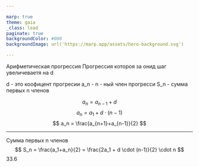 ```yaml
---

marp: true
theme: gaia
_class: lead
paginate: true
backgroundColor: #000
backgroundImage: url('https://marp.app/assets/hero-background.svg')

---
```


Арифметическая прогрессия
Прогрессия котороя за онид шаг увеличеваетя на d

d - это коофицент прогресии
a_n - n - ный член прогресси
S_n - сумма первых n членов

$$ a_n = a_{n-1} + d $$
$$ a_n = a_1 + d \cdot (n-1) $$
$$ a_n = \frac{a_{n+1}+a_{n-1}}{2} $$

---

Сумма первых n членов
$$ S_n = \frac{a_1+a_n}{2} = \frac{2a_1 + d \cdot (n-1)}{2} \cdot n $$33.6
